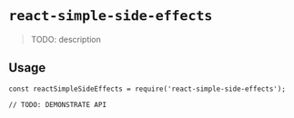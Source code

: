 # `react-simple-side-effects`

> TODO: description

## Usage

```
const reactSimpleSideEffects = require('react-simple-side-effects');

// TODO: DEMONSTRATE API
```
